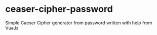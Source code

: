 # ceaser-cipher-password

Simple Caeser Cipher generator from password written with help from VueJs
